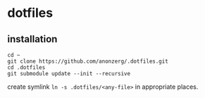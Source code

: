 # dotfiles
## installation
```
cd ~
git clone https://github.com/anonzerg/.dotfiles.git
cd .dotfiles
git submodule update --init --recursive
```
create symlink `ln -s .dotfiles/<any-file>` in appropriate places.

